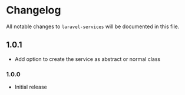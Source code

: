 # Changelog

All notable changes to `laravel-services` will be documented in this file.

## 1.0.1
- Add option to create the service as abstract or normal class

### 1.0.0
- Initial release